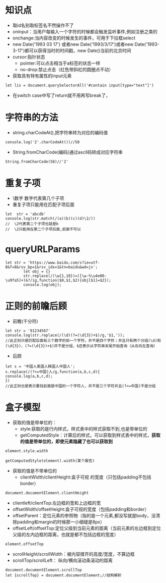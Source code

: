 # 知识点
- 取id名别取标签名不然操作不了
- oninput：当用户每输入一个字符的时候都会触发监听事件,例如注册之类的
- onchange:当内容改变的时候发生的事件，可用于下拉框select
- new Date('1993 03 17') 或者new Date('1993/3/17')或者new Date('1993-3-17')都可以获得当时的时间戳，new Date()当前的北京时间
- cursor:指针状态
  - pointer:可以点击相当于a标签的状态一样
  - no-drop:禁止点击（红色带斜杠的圆圈点不动）
- 获取具有特有属性的input元素 
```
let lis = document.querySelectorAll('#contain input[type="text"]')
```
- 在switch case中写了return就不用再写break了，
# 字符串的方法
  - string.charCodeAt(),把字符串转为对应的编码值
  ```
  console.log('2'.charCodeAt())//50
  ```
  - String.fromCharCode(编码)通过ascll码转成对应字符串
```
String.fromCharCode(50)//'2'
```
# 重复子项
 - \数字  数字代表第几个子项
 - 重复子项只能用在匹配子项后面
```
let  str = 'abcdb'
console.log(str.match(/(a)(b)(c)(d)\2/))
//  \2代表第二个子项也就是b
//  \2只能用在第二个子项后面,前面不可以
```
# queryURLParams
```
let str = 'https://www.baidu.com/s?ie=utf-8&f=8&rsv_bp=1&rsv_idx=1&tn=baidu&wd=js';
        let obj = {}
        str.replace(/(\w{1,10})=([\w-%\u4e00-\u9fa5]+)&?/ig,function($0,$1,$2){obj[$1]=$2});
        console.log(obj);
```
# 正则的前瞻后顾
  - 前瞻(千分符)
```
let str = '91234567'
console.log(str.replace(/(\d)(?=(\d{3})+$)/g,'$1,'));
//此正则只是匹配后面有三个数字的前一个字符，并不是四个字符；并且只有两个分组(\d)和(\d{3})，(?=(\d{3})+$)并不是分组，$还表示从字符串末尾开始查询（从右向左查询）
```
  - 后顾
```
let s = '中国人美国人韩国人中国人';           
s.replace(/(?<=中国)人/g,function(a,b,c,d){
console.log(a,b,c,d);               
})
//此正则也是表示要找前面是中国的一个字符人，并不是三个字符并且(?<=中国)不是分组
```
# 盒子模型
- 获取的值是带单位的：
   - style:获取的是行内样式，样式表中的样式获取不到,也是带单位的
   - getComputedStyle：计算后的样式，可以获取到样式表中的样式，**获取的值是带单位的，即使元素隐藏了也可以获取到**
```
element.style.width
```
```
getComputedStyle(element).width(某个属性)
```
- 获取的值是不带单位的
  - clientWidth/clientHeight:盒子可视 的宽度（只包括padding不包括border）
```
document.documentElement.clientHeight
```
  - clientleft/clientTop:左边框的宽和上边框的宽
  - offsetWidth/offsetHeight:盒子可视的宽度（包括padding和border）
  - offsetParent：定位元素的参照物（指的是一个元素,都没写就是body，没清除padding和margin的时候那一小细缝是8px）
  - offsetLeft/offsetTop:定位父级到当前元素的距离（当前元素的左边框到定位父级的左内边框的距离，也就是都不包括边框的宽度）
```
element.offsetTop
```
  - scrollHeight/scrollWidth：被内容撑开的高度/宽度，不算边框
  - scrollTop/scrollLeft： 纵向/横向滚动条滚动的距离
```
document.documentElement.scrollTop
let {scrollTop} = document.documentElement;//结构解析
```